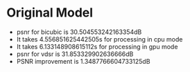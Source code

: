 # Original Model
- psnr for bicubic is 30.504553242163354dB
- It takes 4.556851625442505s for processing in cpu mode
- It takes 6.133148908615112s for processing in gpu mode
- psnr for vdsr is 31.853329902636666dB
- PSNR improvement is 1.3487766604733125dB

